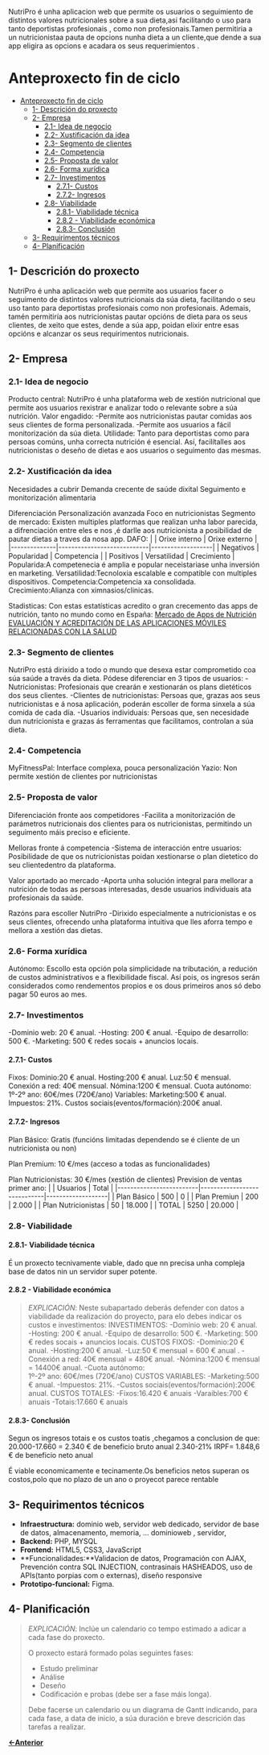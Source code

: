 NutriPro é unha aplicacion web que permite os usuarios o seguimiento de distintos valores nutricionales sobre a sua dieta,asi facilitando o uso para tanto deportistas profesionais , como non profesionais.Tamen permitiria a un nutricionistaa pauta de opcions nunha dieta a un cliente,que dende a sua app eligira as opcions e acadara os seus requerimientos .
# Anteproxecto fin de ciclo

- [Anteproxecto fin de ciclo](#anteproxecto-fin-de-ciclo)
  - [1- Descrición do proxecto](#1--descrición-do-proxecto)
  - [2- Empresa](#2--empresa)
    - [2.1- Idea de negocio](#21--idea-de-negocio)
    - [2.2- Xustificación da idea](#22--xustificación-da-idea)
    - [2.3- Segmento de clientes](#23--segmento-de-clientes)
    - [2.4- Competencia](#24--competencia)
    - [2.5- Proposta de valor](#25--proposta-de-valor)
    - [2.6- Forma xurídica](#26--forma-xurídica)
    - [2.7- Investimentos](#27--investimentos)
      - [2.7.1- Custos](#271--custos)
      - [2.7.2- Ingresos](#272--ingresos)
    - [2.8- Viabilidade](#28--viabilidade)
      - [2.8.1- Viabilidade técnica](#281--viabilidade-técnica)
      - [2.8.2 - Viabilidade económica](#282---viabilidade-económica)
      - [2.8.3- Conclusión](#283--conclusión)
  - [3- Requirimentos técnicos](#3--requirimentos-técnicos)
  - [4- Planificación](#4--planificación)
## 1- Descrición do proxecto

NutriPro é unha aplicación web que permite aos usuarios facer o seguimento de distintos valores nutricionais da súa dieta, facilitando o seu uso tanto para deportistas profesionais como non profesionais. Ademais, tamén permitiría aos nutricionistas pautar opcións de dieta para os seus clientes, de xeito que estes, dende a súa app, poidan elixir entre esas opcións e alcanzar os seus requirimentos nutricionais.
## 2- Empresa
### 2.1- Idea de negocio
Producto central:
NutriPro é unha plataforma web de xestión nutricional que permite aos usuarios rexistrar e analizar todo o relevante sobre a súa nutrición.
Valor engadido:
  -Permite aos nutricionistas pautar comidas aos seus clientes de forma personalizada.
  -Permite aos usuarios a fácil monitorización da súa dieta.
Utilidade:
Tanto para deportistas como para persoas comúns, unha correcta nutrición é esencial. Así, facilítalles aos nutricionistas o deseño de dietas e aos usuarios o seguimento das mesmas.
### 2.2- Xustificación da idea
Necesidades a cubrir
    Demanda crecente de saúde dixital
    Seguimento e monitorización alimentaria

Diferenciación
    Personalización avanzada
    Foco en nutricionistas
Segmento de mercado:
  Existen multiples platformas que realizan unha labor parecida, a difrenciación entre eles e nos ,é darlle aos nutricionista a posibilidad de pautar dietas a traves da nosa app.
DAFO:
|              | Orixe interno              | Orixe externo     |
|--------------|----------------------------|-------------------|
| Negativos    | Popularidad                | Competencia       |
| Positivos    | Versatilidad               | Crecimiento       |
  Popularida:A competenecia é amplia e popular neceistariase unha inversión en marketing.
  Versatilidad:Tecnoloxia escalable e compatible con multiples dispositivos.
  Competencia:Competencia xa consolidada.
  Crecimiento:Alianza con ximnasios/clinicas.


Stadisticas:
Con estas estatísticas acredito o gran crecemento das apps de nutrición, tanto no mundo como en España:
[Mercado de Apps de Nutrición](https://www.grandviewresearch.com/industry-analysis/digital-health-market)
[EVALUACIÓN Y ACREDITACIÓN DE LAS APLICACIONES MÓVILES
RELACIONADAS CON LA SALUD](https://www.sanidad.gob.es/biblioPublic/publicaciones/recursos_propios/resp/revista_cdrom/VOL94/C_ESPECIALES/RS94C_202008085.pdf)
### 2.3- Segmento de clientes
NutriPro está dirixido a todo o mundo que desexa estar comprometido coa súa saúde a través da dieta. Pódese diferenciar en 3 tipos de usuarios:
  -Nutricionistas: Profesionais que crearán e xestionarán os plans dietéticos dos seus clientes.
  -Clientes de nutricionistas: Persoas que, grazas aos seus nutricionistas e á nosa aplicación, poderán escoller de forma sinxela a súa comida de cada día.
  -Usuarios individuais: Persoas que, sen necesidade dun nutricionista e grazas ás ferramentas que facilitamos, controlan a súa dieta.
### 2.4- Competencia
MyFitnessPal:	  Interface complexa, pouca personalización
Yazio:        	Non permite xestión de clientes por nutricionistas

### 2.5- Proposta de valor
Diferenciación fronte aos competidores
  -Facilita a monitorización de parámetros nutricionais dos clientes para os nutricionistas, permitindo un seguimento máis preciso e eficiente.

Melloras fronte á competencia
  -Sistema de interacción entre usuarios: Posibilidade de que os nutricionistas poidan xestionarse o  plan dietetico do seu clientedentro da plataforma.

Valor aportado ao mercado
  -Aporta unha solución integral para mellorar a nutrición de todas as persoas interesadas, desde usuarios individuais ata profesionais da saúde.

Razóns para escoller NutriPro
  -Dirixido especialmente a nutricionistas e os seus clientes, ofrecendo unha plataforma intuitiva que lles aforra tempo e mellora a xestión das dietas.

### 2.6- Forma xurídica
Autónomo: Escollo esta opción pola simplicidade na tributación, a redución de custos administrativos e a flexibilidade fiscal. Así pois, os ingresos serán considerados como rendementos propios e os dous primeiros anos só debo pagar 50 euros ao mes.

### 2.7- Investimentos
  -Dominio web: 20 € anual.
  -Hosting: 200 € anual.
  -Equipo de desarrollo: 500 €.
  -Marketing: 500 € redes socais + anuncios locais.

#### 2.7.1- Custos
Fixos:
  Dominio:20 € anual.
  Hosting:200 € anual.
  Luz:50 € mensual.
  Conexión a red: 40€ mensual.
  Nómina:1200 € mensual.
  Cuota autónomo:     
    1º-2º ano: 60€/mes (720€/ano)
Variables:
  Marketing:500 € anual.
  Impuestos: 21%.
  Custos sociais(eventos/formación):200€ anual.

#### 2.7.2- Ingresos


  Plan Básico:
  Gratis (funcións limitadas dependendo se é cliente de un nutricionista ou non)

  Plan Premium:
  10 €/mes (acceso a todas as funcionalidades)

  Plan Nutricionistas:
    30 €/mes (xestión de clientes)
Prevision de ventas primer ano:
|                         | Usuarios                    | Total             |
|-------------------------|-----------------------------|-------------------|
| Plan Básico             | 500                         | 0                 |
| Plan Premiun            | 200                         | 2.000             |
| Plan Nutricionistas     | 50                          | 18.000            |
| TOTAL                   | 5250                        | 20.000            |
### 2.8- Viabilidade

#### 2.8.1- Viabilidade técnica
É un proxecto tecnivamente viable, dado que nn precisa unha compleja base de datos nin un servidor super potente.
#### 2.8.2 - Viabilidade económica

> _EXPLICACIÓN_: Neste subapartado deberás defender con datos a viabilidade da realización do proyecto, para elo debes indicar os custos e investimentos:
INVESTIMENTOS:
  -Dominio web: 20 € anual.
  -Hosting: 200 € anual.
  -Equipo de desarrollo: 500 €.
  -Marketing: 500 € redes socais + anuncios locais.
CUSTOS FIXOS:
  -Dominio:20 € anual.
  -Hosting:200 € anual.
  -Luz:50 € mensual = 600 € anual .
  -Conexión a red: 40€ mensual = 480€ anual.
  -Nómina:1200 € mensual = 14400€ anual.
  -Cuota autónomo:     
    1º-2º ano: 60€/mes (720€/ano)
CUSTOS VARIABLES:
  -Marketing:500 € anual.
  -Impuestos: 21%.
  -Custos sociais(eventos/formación):200€ anual.
CUSTOS TOTALES:
  -Fixos:16.420 € anuais
  -Varaibles:700 € anuais
  -Totais:17.660 € anuais


#### 2.8.3- Conclusión
Segun os ingresos totais e os custos toatis ,chegamos a conclusion de que:
20.000-17.660  = 2.340 € de beneficio bruto anual
2.340-21% IRPF= 1.848,6 € de beneficio neto anual

É viable economicamente e tecinamente.Os beneficios netos superan os costos,polo que no plazo de un ano o proyecot parece rentable

## 3- Requirimentos técnicos
- **Infraestructura:** dominio web, servidor web dedicado, servidor de base de datos, almacenamento, memoria, ...
dominioweb , servidor,
- **Backend:** PHP, MYSQL
- **Frontend:** HTML5, CSS3, JavaScript
- **Funcionalidades:**Validacion de datos, Programación con AJAX, Prevención contra SQL INJECTION, contrasinais HASHEADOS, uso de APIs(tanto porpias com o externas), diseño responsive
- **Prototipo-funcional:** Figma.
## 4- Planificación

> _EXPLICACIÓN_: Inclúe un calendario co tempo estimado a adicar a cada fase do proxecto.
>
> O proxecto estará formado polas seguintes fases:
>
> - Estudo preliminar
> - Análise
> - Deseño
> - Codificación e probas (debe ser a fase máis longa).
>
> Debe facerse un calendario ou un diagrama de Gantt indicando, para cada fase, a data de inicio, a súa duración e breve descrición das tarefas a realizar.

[**<-Anterior**](../../README.md)